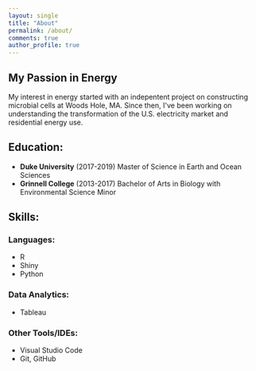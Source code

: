 ```yaml
---
layout: single
title: "About"
permalink: /about/
comments: true
author_profile: true
---
```


## My Passion in Energy
My interest in energy started with an indepentent project on constructing microbial cells at Woods Hole, MA. Since then, I've been working on understanding the transformation of the U.S. electricity market and residential energy use.

## Education:
- **Duke University** (2017-2019)
    Master of Science in Earth and Ocean Sciences
- **Grinnell College** (2013-2017)
    Bachelor of Arts in Biology with Environmental Science Minor

## Skills:
### Languages:
- R
- Shiny
- Python

### Data Analytics:
- Tableau

### Other Tools/IDEs:
- Visual Studio Code
- Git, GitHub




